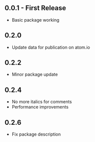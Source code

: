 ## 0.0.1 - First Release
* Basic package working

## 0.2.0
* Update data for publication on atom.io

## 0.2.2
* Minor package update

## 0.2.4
* No more italics for comments
* Performance improvements

## 0.2.6
* Fix package description
